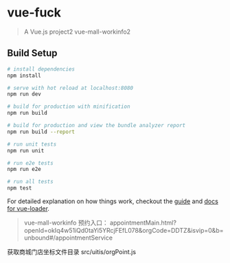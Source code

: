 # vue-fuck

> A Vue.js project2
> vue-mall-workinfo2
## Build Setup

``` bash
# install dependencies
npm install

# serve with hot reload at localhost:8080
npm run dev

# build for production with minification
npm run build

# build for production and view the bundle analyzer report
npm run build --report

# run unit tests
npm run unit

# run e2e tests
npm run e2e

# run all tests
npm test
```

For detailed explanation on how things work, checkout the [guide](http://vuejs-templates.github.io/webpack/) and [docs for vue-loader](http://vuejs.github.io/vue-loader).

> vue-mall-workinfo
预约入口：
appointmentMain.html?openId=okIq4w51iQd0taYi5YRcjFEfL078&orgCode=DDTZ&isvip=0&b=unbound#/appointmentService

获取商城门店坐标文件目录
src/uitis/orgPoint.js
